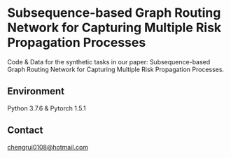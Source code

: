 # Subsequence-based Graph Routing Network for Capturing Multiple Risk Propagation Processes
Code & Data for the synthetic tasks in our paper: Subsequence-based Graph Routing Network for Capturing Multiple Risk Propagation Processes.

## Environment
Python 3.7.6 & Pytorch 1.5.1 

## Contact
chengrui0108@hotmail.com

